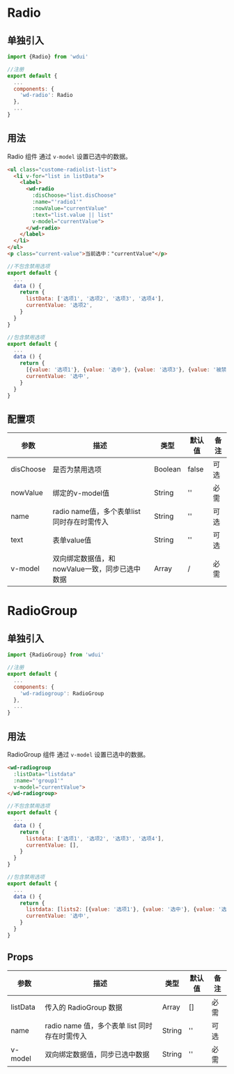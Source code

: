 # Radio

## 单独引入

```javascript
import {Radio} from 'wdui'

//注册
export default {
  ...
  components: {
    'wd-radio': Radio
  },
  ...
}
```

## 用法

Radio 组件 通过 `v-model` 设置已选中的数据。

```html
<ul class="custome-radiolist-list">
  <li v-for="list in listData">
    <label>
      <wd-radio
        :disChoose="list.disChoose"
        :name="'radio1'"
        :nowValue="currentValue"
        :text="list.value || list"
        v-model="currentValue">
      </wd-radio>
    </label>
  </li>
</ul>
<p class="current-value">当前选中："currentValue"</p>
```
```javascript
//不包含禁用选项
export default {
  ...
  data () {
    return {
      listData: ['选项1', '选项2', '选项3', '选项4'],
      currentValue: '选项2',
    }
  }
}
```
```javascript
//包含禁用选项
export default {
  ...
  data () {
    return {
      [{value: '选项1'}, {value: '选中'}, {value: '选项3'}, {value: '被禁用', disChoose: true}],
      currentValue: '选中',
    }
  }
}
```

## 配置项

| 参数        | 描述                                            | 类型      | 默认值   | 备注  |
|-----------  |------------------------------------------------ |---------  |-------- |------ |
| disChoose   | 是否为禁用选项                                   | Boolean   | false   | 可选  |
| nowValue    | 绑定的v-model值                                 | String    | ''      | 必需  |
| name        | radio name值，多个表单list同时存在时需传入      | String    | ''      | 可选  |
| text        | 表单value值                                      | String    | ''      | 可选  |
| v-model     | 双向绑定数据值，和nowValue一致，同步已选中数据   | Array     | /       | 必需  |

# RadioGroup

## 单独引入

```javascript
import {RadioGroup} from 'wdui'

//注册
export default {
  ...
  components: {
    'wd-radiogroup': RadioGroup
  },
  ...
}
```

## 用法

RadioGroup 组件 通过 `v-model` 设置已选中的数据。

```html
<wd-radiogroup
  :listData="listdata"
  :name="'group1'"
  v-model="currentValue">
</wd-radiogroup>
```
```javascript
//不包含禁用选项
export default {
  ...
  data () {
    return {
      listdata: ['选项1', '选项2', '选项3', '选项4'],
      currentValue: [],
    }
  }
}
```
```javascript
//包含禁用选项
export default {
  ...
  data () {
    return {
      listdata: [lists2: [{value: '选项1'}, {value: '选中'}, {value: '选项3'}, {value: '被禁用', disChoose: true}],
      currentValue: '选中',
    }
  }
}
```

## Props

| 参数      | 描述                                            | 类型    | 默认值   | 备注  |
|---------- |-----------------------------------------------  |-------- |-------- |------ |
| listData  | 传入的 RadioGroup 数据                         | Array   | []      | 必需  |
| name      | radio name 值，多个表单 list 同时存在时需传入   | String  | ''      | 可选  |
| v-model   | 双向绑定数据值，同步已选中数据                 | String  | ''      | 必需  |